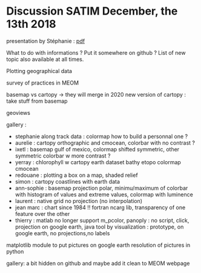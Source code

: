 # Discussion SATIM December, the 13th 2018

presentation by Stéphanie : [pdf]()


What to do with informations ? Put it somewhere on github ?
List of new topic also available at all times.

Plotting geographical data

survey of practices in MEOM

basemap vs cartopy -> they will merge in 2020
new version of cartopy : take stuff from basemap

geoviews

gallery :
 - stephanie along track data : colormap how to build a personnal one ?
 - aurelie : cartopy orthographic and cmocean, colorbar with no contrast ?
 - ixetl : basemap gulf of mexico, colormap shifted symmetric, other symmetric colorbar w more contrast ?
 - yerray : chlorophyll  w cartopy earth dataset bathy etopo colormap cmocean
 - redouane : plotting a box on a map, shaded relief
 - simon : cartopy coastlines with earth data
 - ann-sophie : basemap projection polar, minimu/maximum of colorbar with histogram of values and extreme values, colormap with luminence
 - laurent : native grid no projection (no interpolation)
 - jean marc : chart since 1984 !! fortran ncarg lib, transparency of one feature over the other
 - thierry : matlab no longer support m_pcolor, panoply : no script, click, projection on google earth, java tool by visualization : prototype, on google earth, no projections,no labels

matplotlib module to put pictures on google earth
resolution of pictures in python

gallery: a bit hidden on github and maybe add it clean to MEOM webpage
